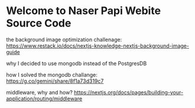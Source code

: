 # Welcome to Naser Papi Webite Source Code

the background image optimization challenage:
https://www.restack.io/docs/nextjs-knowledge-nextjs-background-image-guide

why I decided to use mongodb instead of the PostgresDB

how I solved the mongodb challange:
https://g.co/gemini/share/8f1a73d319c7

middleware, why and how?
https://nextjs.org/docs/pages/building-your-application/routing/middleware
